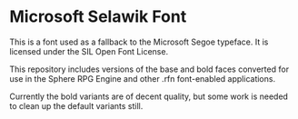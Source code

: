 Microsoft Selawik Font
======================

This is a font used as a fallback to the Microsoft Segoe typeface. It is 
licensed under the SIL Open Font License.

This repository includes versions of the base and bold faces converted 
for use in the Sphere RPG Engine and other .rfn font-enabled applications.

Currently the bold variants are of decent quality, but some work is needed
to clean up the default variants still.
